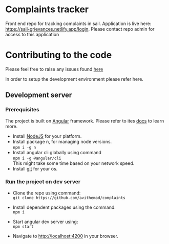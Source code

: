 # Complaints tracker

Front end repo for tracking complaints in sail.
Application is live here: https://sail-grievances.netlify.app/login.
Please contact repo admin for access to this application

# Contributing to the code

Please feel free to raise any issues found [here](https://github.com/avithemad/complaints/issues/new)

In order to setup the development environment please refer here.

## Development server

### Prerequisites

The project is built on [Angular](https://angular.io/) framework. Please refer to ites [docs](https://angular.io/docs) to learn more.

- Install [NodeJS](https://nodejs.org/en/download/) for your platform.
- Install package n, for managing node versions.<br>
  `npm i -g n`
- Install angular cli globally using command<br>
  `npm i -g @angular/cli`<br>
  This might take some time based on your network speed.
- Install [git](https://git-scm.com/downloads) for your os.

### Run the project on dev server

- Clone the repo using command:<br>
  `git clone https://github.com/avithemad/complaints`

- Install dependent packages using the command:<br>
  `npm i`

- Start angular dev server using:<br>
  `npm start`

- Navigate to [http://localhost:4200](http://localhost:4200) in your browser.
